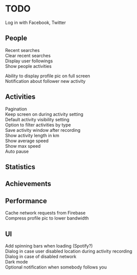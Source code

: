 # TODO

Log in with Facebook, Twitter

## People

Recent searches  
Clear recent searches  
Display user followings  
Show people activities

Ability to display profile pic on full screen  
Notification about follower new activity

## Activities

Pagination  
Keep screen on during activity setting  
Default activity visibility setting  
Option to filter activities by type  
Save activity window after recording  
Show activity length in km  
Show average speed  
Show max speed  
Auto pause

## Statistics

## Achievements

## Performance

Cache network requests from Firebase   
Compress profile pic to lower bandwidth

## UI

Add spinning bars when loading (Spotify?)  
Dialog in case user disabled location during activity recording  
Dialog in case of disabled network  
Dark mode  
Optional notification when somebody follows you
